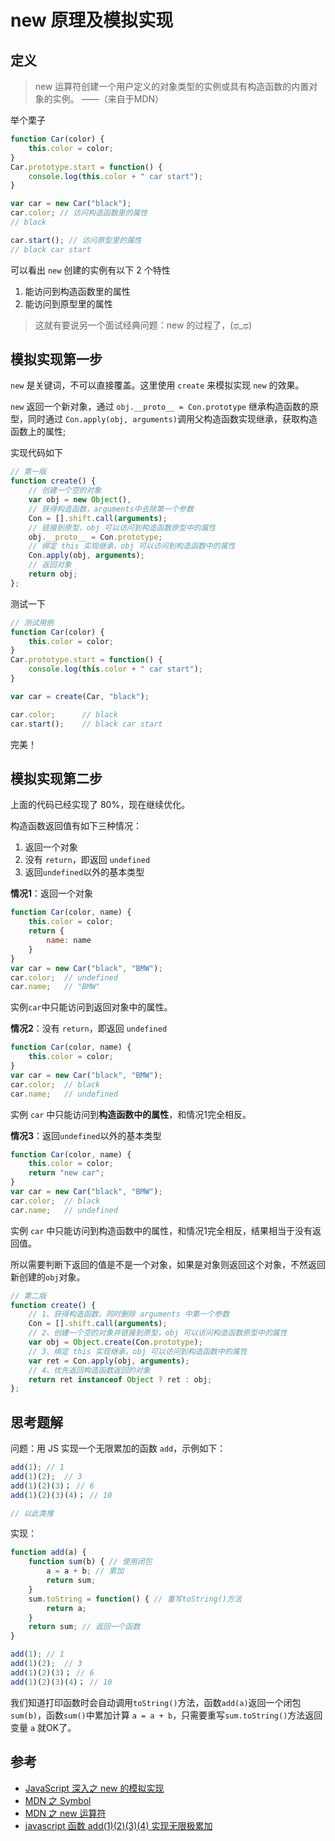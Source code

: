 # new 原理及模拟实现

## 定义

> new 运算符创建一个用户定义的对象类型的实例或具有构造函数的内置对象的实例。 ——（来自于MDN）

举个栗子

```js
function Car(color) {
    this.color = color;
}
Car.prototype.start = function() {
    console.log(this.color + " car start");
}

var car = new Car("black");
car.color; // 访问构造函数里的属性
// black

car.start(); // 访问原型里的属性
// black car start
```

可以看出 `new` 创建的实例有以下 2 个特性

1. 能访问到构造函数里的属性
2. 能访问到原型里的属性


> 这就有要说另一个面试经典问题：new 的过程了，(ಥ_ಥ)

## 模拟实现第一步
`new` 是关键词，不可以直接覆盖。这里使用 `create` 来模拟实现 `new` 的效果。

`new` 返回一个新对象，通过 `obj.__proto__ = Con.prototype` 继承构造函数的原型，同时通过 `Con.apply(obj, arguments)`调用父构造函数实现继承，获取构造函数上的属性;

实现代码如下

```js
// 第一版
function create() {
	// 创建一个空的对象
    var obj = new Object(),
	// 获得构造函数，arguments中去除第一个参数
    Con = [].shift.call(arguments);
	// 链接到原型，obj 可以访问到构造函数原型中的属性
    obj.__proto__ = Con.prototype;
	// 绑定 this 实现继承，obj 可以访问到构造函数中的属性
    Con.apply(obj, arguments);
	// 返回对象
    return obj;
};
```
测试一下
```js
// 测试用例
function Car(color) {
    this.color = color;
}
Car.prototype.start = function() {
    console.log(this.color + " car start");
}

var car = create(Car, "black");

car.color;      // black
car.start();    // black car start
```

完美！

## 模拟实现第二步

上面的代码已经实现了 80%，现在继续优化。

构造函数返回值有如下三种情况：

1. 返回一个对象
2. 没有 `return`，即返回 `undefined`
3. 返回`undefined`以外的基本类型

**情况1**：返回一个对象

```js
function Car(color, name) {
    this.color = color;
    return {
        name: name
    }
}
var car = new Car("black", "BMW");
car.color;  // undefined
car.name;   // "BMW"
```
实例`car`中只能访问到返回对象中的属性。

**情况2**：没有 `return`，即返回 `undefined`

```js
function Car(color, name) {
    this.color = color;
}
var car = new Car("black", "BMW");
car.color;  // black
car.name;   // undefined
```

实例 `car` 中只能访问到**构造函数中的属性**，和情况1完全相反。



**情况3**：返回`undefined`以外的基本类型

```js
function Car(color, name) {
    this.color = color;
    return "new car";
}
var car = new Car("black", "BMW");
car.color;  // black
car.name;   // undefined
```

实例 `car` 中只能访问到构造函数中的属性，和情况1完全相反，结果相当于没有返回值。

所以需要判断下返回的值是不是一个对象，如果是对象则返回这个对象，不然返回新创建的`obj`对象。

```js
// 第二版
function create() {
	// 1、获得构造函数，同时删除 arguments 中第一个参数
    Con = [].shift.call(arguments);
	// 2、创建一个空的对象并链接到原型，obj 可以访问构造函数原型中的属性
    var obj = Object.create(Con.prototype);
	// 3、绑定 this 实现继承，obj 可以访问到构造函数中的属性
    var ret = Con.apply(obj, arguments);
	// 4、优先返回构造函数返回的对象
	return ret instanceof Object ? ret : obj;
};
```



## 思考题解

问题：用 JS 实现一个无限累加的函数 `add`，示例如下：

```js
add(1); // 1
add(1)(2);  // 3
add(1)(2)(3)； // 6
add(1)(2)(3)(4)； // 10 

// 以此类推
```
实现：
```js
function add(a) {
	function sum(b) { // 使用闭包
    	a = a + b; // 累加
    	return sum;
 	}
 	sum.toString = function() { // 重写toString()方法
        return a;
    }
 	return sum; // 返回一个函数
}

add(1); // 1
add(1)(2);  // 3
add(1)(2)(3)； // 6
add(1)(2)(3)(4)； // 10 
```

我们知道打印函数时会自动调用`toString()`方法，函数`add(a)`返回一个闭包`sum(b)`，函数`sum()`中累加计算 `a = a + b`，只需要重写`sum.toString()`方法返回变量 `a` 就OK了。


## 参考

- [JavaScript 深入之 new 的模拟实现](https://github.com/mqyqingfeng/Blog/issues/13?_blank)
- [MDN 之 Symbol](https://developer.mozilla.org/zh-CN/docs/Web/JavaScript/Reference/Global_Objects/Symbol?_blank)
- [MDN 之 new 运算符](https://developer.mozilla.org/zh-CN/docs/Web/JavaScript/Reference/Operators/new?_blank)
- [javascript 函数 add(1)(2)(3)(4) 实现无限极累加](https://www.cnblogs.com/oxspirt/p/5436629.html?_blank)